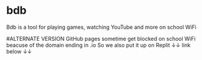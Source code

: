 # bdb
Bdb is a tool for playing games, watching YouTube and more on school WiFi

#ALTERNATE VERSION
GitHub pages sometime get blocked on school WiFi beacuse of the domain ending in .io
So we also put it up on Replit ↓↓ link below ↓↓
